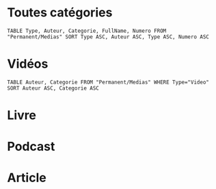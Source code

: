 # Toutes catégories
```dataview
TABLE Type, Auteur, Categorie, FullName, Numero FROM "Permanent/Medias" SORT Type ASC, Auteur ASC, Type ASC, Numero ASC
```
# Vidéos

```dataview
TABLE Auteur, Categorie FROM "Permanent/Medias" WHERE Type="Video" SORT Auteur ASC, Categorie ASC
```
# Livre

# Podcast

# Article